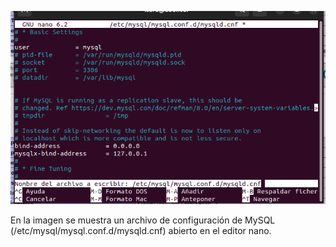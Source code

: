 ![SQL](image1.png)

En la imagen se muestra un archivo de configuración de MySQL (/etc/mysql/mysql.conf.d/mysqld.cnf) abierto en el editor nano.
